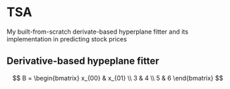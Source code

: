 # TSA
My built-from-scratch derivate-based hyperplane fitter and its implementation in predicting stock prices

## Derivative-based hypeplane fitter
$$
B = \begin{bmatrix}
    x_{00} & x_{01} \\
    3 & 4 \\
    5 & 6
\end{bmatrix}
$$
